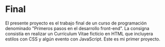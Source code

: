 # Final
El presente proyecto es el trabajo final de un curso de programación denominado "Primeros pasos en el desarrollo front-end". La consigna consistía en realizar un Currículum Vitae ficticio en HTML que incluyera estilos con CSS y algún evento con JavaScript. Este es mi primer proyecto.
